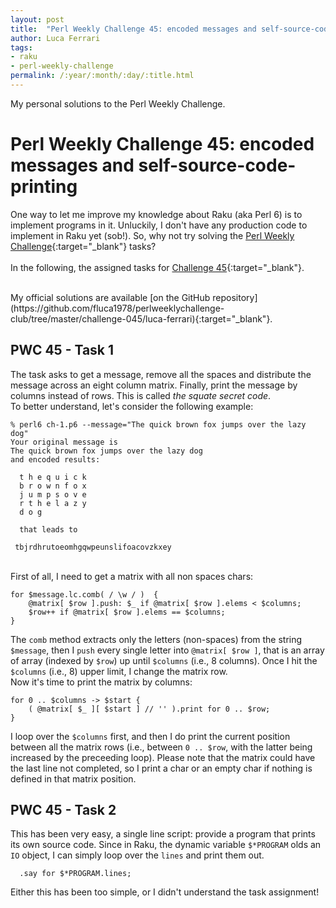 ```yaml
---
layout: post
title:  "Perl Weekly Challenge 45: encoded messages and self-source-code-printing"
author: Luca Ferrari
tags:
- raku
- perl-weekly-challenge
permalink: /:year/:month/:day/:title.html
---
```

My personal solutions to the Perl Weekly Challenge.

# Perl Weekly Challenge 45: encoded messages and self-source-code-printing

One way to let me improve my knowledge about Raku (aka Perl 6) is to implement programs in it.
Unluckily, I don't have any production code to implement in Raku yet (sob!).
So, why not try solving the [Perl Weekly Challenge](https://perlweeklychallenge.org/){:target="_blank"} tasks?
<br/>
<br/>
In the following, the assigned tasks for [Challenge 45](https://perlweeklychallenge.org/blog/perl-weekly-challenge-045/){:target="_blank"}.

<br/>
My official solutions are available [on the GitHub repository](https://github.com/fluca1978/perlweeklychallenge-club/tree/master/challenge-045/luca-ferrari){:target="_blank"}.

## PWC 45 - Task 1

The task asks to get a message, remove all the spaces and distribute the message across an eight column matrix. Finally, print the message by columns instead of rows. This is called *the squate secret code*.
<br/>
To better understand, let's consider the following example:

```shell
% perl6 ch-1.p6 --message="The quick brown fox jumps over the lazy dog"
Your original message is
The quick brown fox jumps over the lazy dog
and encoded results:

  t h e q u i c k
  b r o w n f o x
  j u m p s o v e
  r t h e l a z y
  d o g

  that leads to

 tbjrdhrutoeomhgqwpeunslifoacovzkxey
```

<br/>
First of all, I need to get a matrix with all non spaces chars:

```perl6
for $message.lc.comb( / \w / )  {
    @matrix[ $row ].push: $_ if @matrix[ $row ].elems < $columns;
    $row++ if @matrix[ $row ].elems == $columns;
}
```

The `comb` method extracts only the letters (non-spaces) from the string `$message`, then I `push` every single letter into `@matrix[ $row ]`, that is an array of array (indexed by `$row`) up until `$columns` (i.e., 8 columns). Once I hit the `$columns` (i.e., 8) upper limit, I change the matrix row.
<br/>
Now it's time to print the matrix by columns:

```perl6
for 0 .. $columns -> $start {
    ( @matrix[ $_ ][ $start ] // '' ).print for 0 .. $row;
}
```

I loop over the `$columns` first, and then I do print the current position between all the matrix rows (i.e., between `0 .. $row`, with the latter being increased by the preceeding loop).
Please note that the matrix could have the last line not completed, so I print a char or an empty char if nothing is defined in that matrix position.

## PWC 45 - Task 2

This has been very easy, a single line script: provide a program that prints its own source code.
Since in Raku, the dynamic variable `$*PROGRAM` olds an `IO` object, I can simply loop over the `lines` and print them out.

```perl6
  .say for $*PROGRAM.lines;
```

Either this has been too simple, or I didn't understand the task assignment!
